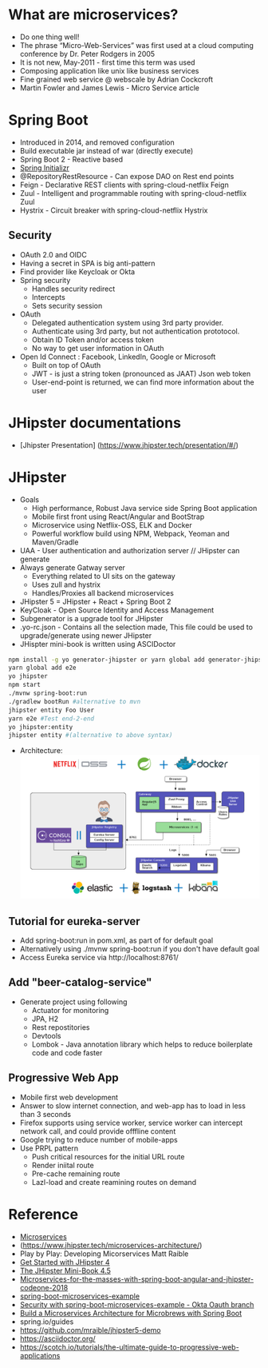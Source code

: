 # What are microservices?
* Do one thing well!
* The phrase “Micro-Web-Services” was first used at a cloud computing conference by Dr. Peter Rodgers in 2005
* It is not new, May-2011 - first time this term was used
* Composing application like unix like business services
* Fine grained web service @ webscale by Adrian Cockcroft
* Martin Fowler and  James Lewis - Micro Service article


# Spring Boot
* Introduced in 2014, and removed configuration
* Build executable jar instead of war (directly execute)
* Spring Boot 2 - Reactive based
* [Spring Initializr](start.spring.io)
* @RepositoryRestResource - Can expose DAO on Rest end points
* Feign - Declarative REST clients with spring-cloud-netflix Feign
* Zuul - Intelligent and programmable routing with spring-cloud-netflix Zuul
* Hystrix - Circuit breaker with spring-cloud-netflix Hystrix

## Security
* OAuth 2.0 and OIDC
* Having a secret in SPA is big anti-pattern
* Find provider like Keycloak or Okta
* Spring security 
  * Handles security redirect
  * Intercepts
  * Sets security session
* OAuth
  * Delegated authentication system using 3rd party provider.
  * Authenticate using 3rd party, but not authentication prototocol.
  * Obtain ID Token and/or access token
  * No way to get user information in OAuth
* Open Id Connect : Facebook, LinkedIn, Google or Microsoft
  * Built on top of OAuth
  * JWT - is just a string token (pronounced as JAAT) Json web token
  * User-end-point is returned, we can find more information about the user

# JHipster documentations
* [Jhipster Presentation] (https://www.jhipster.tech/presentation/#/)



# JHipster
* Goals
  * High performance, Robust Java service side Spring Boot application
  * Mobile first front using React/Angular and BootStrap
  * Microservice using Netflix-OSS, ELK and Docker
  * Powerful workflow build using NPM, Webpack, Yeoman and Maven/Gradle
* UAA - User authentication and authorization server // JHipster can generate  
* Always generate Gatway server
  * Everything related to UI sits on the gateway
  * Uses zull and hystrix
  * Handles/Proxies all backend microservices  
* JHipster 5 = JHipster + React + Spring Boot 2 
* KeyCloak - Open Source Identity and Access Management
* Subgenerator is a upgrade tool for JHipster
* .yo-rc.json - Contains all the selection made, This file could be used to upgrade/generate using newer JHipster
* JHispter mini-book is written using ASCIDoctor
```bash
npm install -g yo generator-jhipster or yarn global add generator-jhipster
yarn global add e2e
yo jhipster
npm start
./mvnw spring-boot:run
./gradlew bootRun #alternative to mvn
jhipster entity Foo User
yarn e2e #Test end-2-end
yo jhipster:entity
jhipster entity #(alternative to above syntax)
```
* Architecture: ![Micoservices Architecture][Arch]




## Tutorial for eureka-server
* Add 		<defaultGoal>spring-boot:run</defaultGoal> in pom.xml, as part of <build> for default goal
* Alternatively using  ./mvnw spring-boot:run if you don't have default goal
* Access Eureka service via http://localhost:8761/

## Add "beer-catalog-service"
* Generate project using following
  * Actuator for monitoring
  * JPA, H2
  * Rest repostitories
  * Devtools
  * Lombok - Java annotation library which helps to reduce boilerplate code and code faster 

## Progressive Web App
* Mobile first web development
* Answer to slow internet connection, and web-app has to load in less than 3 seconds
* Firefox supports using service worker, service worker can intercept network call, and could provide offfline content
* Google trying to reduce number of mobile-apps
* Use PRPL pattern
  * Push critical resources for the initial URL route
  * Render iniital route
  * Pre-cache remaining route
  * Lazl-load and create reamining routes on demand

# Reference
* [Microservices](https://martinfowler.com/articles/microservices.html)
* (https://www.jhipster.tech/microservices-architecture/)
* Play by Play: Developing Micorservices Matt Raible 
* [Get Started with JHipster 4](http://www.eclipse.org/community/eclipse_newsletter/2017/january/article3.php)
* [The JHipster Mini-Book 4.5](https://www.infoq.com/minibooks/jhipster-4x-mini-book)
* [Microservices-for-the-masses-with-spring-boot-angular-and-jhipster-codeone-2018](https://speakerdeck.com/mraible/microservices-for-the-masses-with-spring-boot-angular-and-jhipster-codeone-2018)
* [spring-boot-microservices-example](https://github.com/oktadeveloper/spring-boot-microservices-example)
* [Security with spring-boot-microservices-example  - Okta Oauth branch](oktaoath@https://github.com/oktadeveloper/spring-boot-microservices-example)
* [Build a Microservices Architecture for Microbrews with Spring Boot](https://developer.okta.com/blog/2017/06/15/build-microservices-architecture-spring-boot)
* spring.io/guides
* https://github.com/mraible/jhipster5-demo
* https://asciidoctor.org/
* https://scotch.io/tutorials/the-ultimate-guide-to-progressive-web-applications

[Arch]: ../img/microservices_architecture_2.png "JHipster micoservices architecture"  
